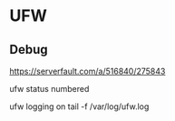# UFW

## Debug

https://serverfault.com/a/516840/275843

ufw status numbered

ufw logging on
tail -f /var/log/ufw.log
